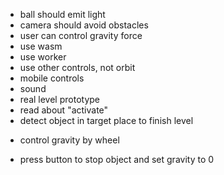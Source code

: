 - ball should emit light
- camera should avoid obstacles
- user can control gravity force
- use wasm
- use worker
- use other controls, not orbit
- mobile controls
- sound
- real level prototype
- read about "activate"
- detect object in target place to finish level



+ control gravity by wheel
- press button to stop object and set gravity to 0
